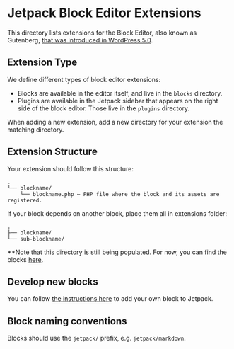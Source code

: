 # Jetpack Block Editor Extensions

This directory lists extensions for the Block Editor, also known as Gutenberg, [that was introduced in WordPress 5.0](https://wordpress.org/news/2018/12/bebo/).

## Extension Type

We define different types of block editor extensions:

- Blocks are available in the editor itself, and live in the `blocks` directory.
- Plugins are available in the Jetpack sidebar that appears on the right side of the block editor. Those live in the `plugins` directory.

When adding a new extension, add a new directory for your extension the matching directory.

## Extension Structure

Your extension should follow this structure:

```
.
└── blockname/
	└── blockname.php ← PHP file where the block and its assets are registered.
```

If your block depends on another block, place them all in extensions folder:

```
.
├── blockname/
└── sub-blockname/
```

**Note that this directory is still being populated. For now, you can find the blocks [here](https://github.com/Automattic/wp-calypso/tree/master/client/gutenberg/extensions).

## Develop new blocks

You can follow [the instructions here](../docs/guides/gutenberg-blocks.md) to add your own block to Jetpack.

## Block naming conventions

Blocks should use the `jetpack/` prefix, e.g. `jetpack/markdown`.
